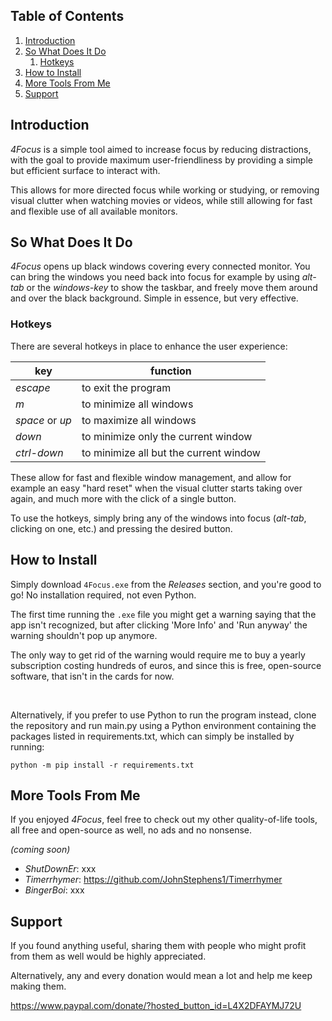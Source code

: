 ## Table of Contents
1. [Introduction](#introduction)
2. [So What Does It Do](#so-what-does-it-do)
   1. [Hotkeys](#hotkeys)
3. [How to Install](#how-to-install)
4. [More Tools From Me](#more-tools-from-me)
5. [Support](#support)


## Introduction
_4Focus_ is a simple tool aimed to increase focus by reducing distractions, with the goal to provide maximum user-friendliness by providing a simple but efficient surface to interact with. 

This allows for more directed focus while working or studying, or removing visual clutter when watching movies or videos, while still allowing for fast and flexible use of all available monitors.


## So What Does It Do
_4Focus_ opens up black windows covering every connected monitor. You can bring the windows you need back into focus for example by using _alt-tab_ or the _windows-key_ to show the taskbar, and freely move them around and over the black background. Simple in essence, but very effective.

### Hotkeys

There are several hotkeys in place to enhance the user experience:


| key             | function                               |
|-----------------|----------------------------------------|
| _escape_        | to exit the program                    |
| _m_             | to minimize all windows                |
| _space_ or _up_ | to maximize all windows                |
| _down_          | to minimize only the current window    |
| _ctrl-down_     | to minimize all but the current window |


These allow for fast and flexible window management, and allow for example an easy "hard reset" when the visual clutter starts taking over again, and much more with the click of a single button.

To use the hotkeys, simply bring any of the windows into focus (_alt-tab_, clicking on one, etc.) and pressing the desired button.


## How to Install

Simply download `4Focus.exe` from the _Releases_ section, and you're good to go! No installation required, not even Python.

The first time running the `.exe` file you might get a warning saying that the app isn't recognized, but after clicking 'More Info' and 'Run anyway' the warning shouldn't pop up anymore.

The only way to get rid of the warning would require me to buy a yearly subscription costing hundreds of euros, and since this is free, open-source software, that isn't in the cards for now.

<br>

Alternatively, if you prefer to use Python to run the program instead, clone the repository and run main.py using a Python environment containing the packages listed in requirements.txt, which can simply be installed by running:

```batch
python -m pip install -r requirements.txt
```


## More Tools From Me
If you enjoyed _4Focus_, feel free to check out my other quality-of-life tools, all free and open-source as well, no ads and no nonsense.

_(coming soon)_
- _ShutDownEr_: xxx
- _Timerrhymer_: https://github.com/JohnStephens1/Timerrhymer
- _BingerBoi_: xxx

## Support

If you found anything useful, sharing them with people who might profit from them as well would be highly appreciated.

Alternatively, any and every donation would mean a lot and help me keep making them.

https://www.paypal.com/donate/?hosted_button_id=L4X2DFAYMJ72U